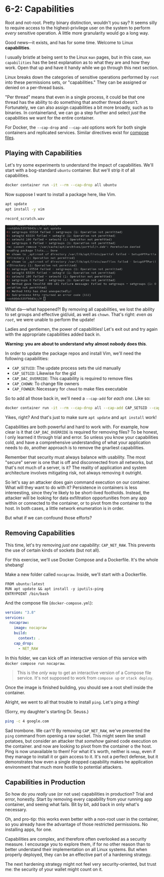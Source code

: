 # 6-2: Capabilities

Root and not-root. Pretty binary distinction, wouldn't you say? It seems silly to require access to the highest-privilege user on the system to perform _every_ sensitive operation. A little more granularity would go a long way.

Good news—it exists, and has for some time. Welcome to Linux **capabilities**.

I usually bristle at being sent to the Linux `man` pages, but in this case, `man capabilities` has the best explanation as to what they are and how they work. Open that up and have it handy while we go through this next section.

Linux breaks down the categories of sensitive operations performed by `root` into these permissions sets, or "capabilities." They can be assigned or denied on a per-thread basis. 

"Per thread" means that even in a single process, it could be that one thread has the ability to do something that another thread doesn't. Fortunately, we can also assign capabilities a bit more broadly, such as to binaries. In containerland, we can go a step further and select _just_ the capabilities we want for the entire container.

For Docker, the `--cap-drop` and `--cap-add` options work for both single containers and replicated services. Similar directives exist for [compose files](https://docs.docker.com/compose/compose-file/compose-file-v3/#cap_add-cap_drop). 

## Playing with Capabilities

Let's try some experiments to understand the impact of capabilities. We'll start with a bog-standard `ubuntu` container. But we'll strip it of all capabilities.

```bash
docker container run -it --rm --cap-drop all ubuntu
```

Now suppose I want to install a package here, like Vim.

```bash
apt update
apt install -y vim
```

`record_scratch.wav`

![6-2_apt-update](../img/6-2_apt-update.png)

What da—what happened?! By removing all capabilities, we lost the ability to set groups and effective gid/uid, as well as `chown`. That's right: _even as `root`_, we were unable to perform the update!

Ladies and gentlemen, the power of capabilities! Let's exit out and try again with the appropriate capabilities added back in.

**Warning: you are about to understand why almost nobody does this**. 

In order to update the package repos and install Vim, we'll need the following capabilities:

- `CAP_SETUID`: The update process sets the uid manually
- `CAP_SETGID`: Likewise for the gid
- `CAP_DAC_OVERRIDE`: This capability is required to remove files
- `CAP_CHOWN`: To change file owners
- `CAP_FOWNER`: Necessary for `chmod` to make files executable

So to add all those back in, we'll need a `--cap-add` for _each one_. Like so:

```bash
docker container run -it --rm --cap-drop all --cap-add CAP_SETGID --cap-add CAP_SETUID --cap-add CAP_DAC_OVERRIDE --cap-add CAP_CHOWN --cap-add CAP_FOWNER ubuntu
```

Yikes, right? And that's just to make sure `apt update` and `apt install` work!

Capabilities are both powerful and hard to work with. For example, how clear is it that `CAP_DAC_OVERRIDE` is required for removing files? To be honest, I only learned it through trial and error. So unless you know your capabilities cold, and have a comprehensive understanding of what your application needs to do, another approach is to remove the gnarliest capabilities.

Remember that security must always balance with usability. The most "secure" server is one that is off and disconnected from all networks, but that's not much of a server, is it? The reality of application and system architecture involves mitigating risk, not always removing it outright.

So let's say an attacker does gain command execution on our container. What will they want to do with it? Persistence in containers is less intereesting, since they're likely to be short-lived footholds. Instead, the attacker will be looking for data exfiltration opportunities from any app within or connected to the container, or to pivot from the container to the host. In both cases, a little network enumeration is in order. 

But what if we can confound those efforts?

## Removing Capabilities

This time, let's try removing _just one_ capability: `CAP_NET_RAW`. This prevents the use of certain kinds of sockets (but not all). 

For this exercise, we'll use Docker Compose and a Dockerfile. It's the whole shebang! 

Make a new folder called `nocapraw`. Inside, we'll start with a Dockerfile.

```docker
FROM ubuntu:latest
RUN apt update && apt install -y iputils-ping
ENTRYPOINT /bin/bash
```

And the compose file (`docker-compose.yml`):

```yaml
version: "3.8"
services:
  nocapraw:
    image: nocapraw
    build:
      context: .
    cap_drop:
      - NET_RAW
```

In this folder, we can kick off an interactive version of this service with `docker compose run nocapraw`.

> This is the _only_ way to get an interactive version of a Compose file service. It's not supposed to work from `compose up` or `stack deploy`. 

Once the image is finished building, you should see a root shell inside the container.

Alright, we went to all that trouble to install `ping`. Let's ping a thing!

(Sorry, my daughter's starting Dr. Seuss.)

```bash
ping -c 4 google.com
```

Sad trombone. We can't! By removing `CAP_NET_RAW`, we've prevented the `ping` command from opening a raw socket. This might seem like small potatoes, but consider an attacker that _somehow_ gained code execution on the container. and now are looking to pivot from the container o the host. Ping is now unavailable to them! For what it's worth, neither is `nmap`, even if they manage to install it or gain access to it. It's not a perfect defense, but it demonstrates how even a single dropped capability makes he application environment that much more hostile to potential attackers.

## Capabilities in Production

So how do you _really_ use (or not use) capabilities in production? Trial and error, honestly. Start by removing every capability from your running app container, and seeing what fails. Bit by bit, add back in only what's necessary. 

Oh, and pro-tip: this works even better with a non-root user in the container, so you already have the advantage of those restricted permissions. No installing apps, for one.

Capabilities are complex, and therefore often overlooked as a security measure. I encourage you to explore them, if for no other reason than to better understand their implementation on all Linux systems. But when properly deployed, they can be an effective part of a hardening strategy.

The next hardening strategy might not feel very security-oriented, but trust me: the security of your wallet might count on it.
